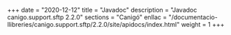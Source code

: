 +++
date        = "2020-12-12"
title       = "Javadoc"
description = "Javadoc canigo.support.sftp 2.2.0"
sections    = "Canigó"
enllac		= "/documentacio-llibreries/canigo.support.sftp/2.2.0/site/apidocs/index.html"
weight		= 1
+++
